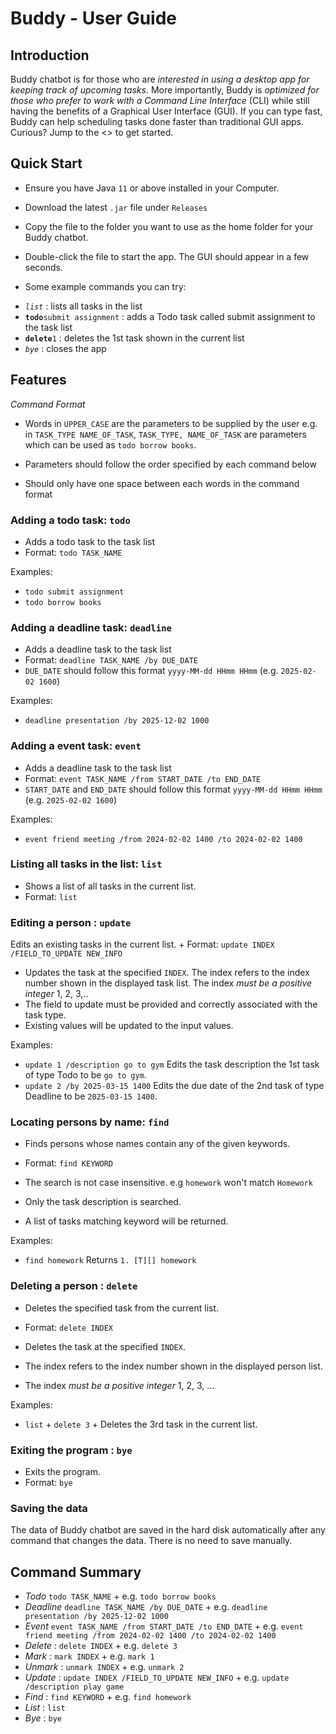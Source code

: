 # Buddy - User Guide

## Introduction

Buddy chatbot is for those who are *interested in using a desktop app for keeping track of upcoming tasks*. More
importantly, Buddy is
*optimized for those who prefer to work with a Command Line Interface* (CLI) while still having the benefits of a
Graphical User Interface (GUI). If you can type fast, Buddy can help scheduling tasks done faster than
traditional GUI apps. Curious? Jump to the <<Quick Start>> to get started.

## Quick Start

- Ensure you have Java `11` or above installed in your Computer.
- Download the latest `.jar` file under `Releases`
- Copy the file to the folder you want to use as the home folder for your Buddy chatbot.
- Double-click the file to start the app. The GUI should appear in a few seconds.

- Some example commands you can try:

* *`list`* : lists all tasks in the list
* **`todo`**`submit assignment` : adds a Todo task called submit assignment to the task list
* **`delete`**`1` : deletes the 1st task shown in the current list
* *`bye`* : closes the app

## Features

*Command Format*

* Words in `UPPER_CASE` are the parameters to be supplied by the user e.g. in `TASK_TYPE NAME_OF_TASK`,
  `TASK_TYPE, NAME_OF_TASK` are parameters which
  can be used as `todo borrow books`.

* Parameters should follow the order specified by each command below
* Should only have one space between each words in the command format

### Adding a todo task: `todo`

- Adds a todo task to the task list
- Format: `todo TASK_NAME`

Examples:

* `todo submit assignment`
* `todo borrow books`

### Adding a deadline task: `deadline`

- Adds a deadline task to the task list
- Format: `deadline TASK_NAME /by DUE_DATE`
- `DUE_DATE` should follow this format `yyyy-MM-dd HHmm HHmm` (e.g. `2025-02-02 1600`)

Examples:

* `deadline presentation /by 2025-12-02 1000`

### Adding a event task: `event`

- Adds a deadline task to the task list
- Format: `event TASK_NAME /from START_DATE /to END_DATE`
- `START_DATE` and `END_DATE` should follow this format `yyyy-MM-dd HHmm HHmm` (e.g. `2025-02-02 1600`)

Examples:

* `event friend meeting /from 2024-02-02 1400 /to 2024-02-02 1400`

### Listing all tasks in the list: `list`

- Shows a list of all tasks in the current list.
- Format: `list`

### Editing a person : `update`

Edits an existing tasks in the current list. +
Format: `update INDEX /FIELD_TO_UPDATE NEW_INFO`

- Updates the task at the specified `INDEX`. The index refers to the index number shown in the displayed task list. The
  index *must be a positive integer* 1, 2, 3,..
- The field to update must be provided and correctly associated with the task type.
- Existing values will be updated to the input values.

Examples:

- `update 1 /description go to gym`
  Edits the task description the 1st task of type Todo to be `go to gym`.
- `update 2 /by 2025-03-15 1400`
  Edits the due date of the 2nd task of type Deadline to be `2025-03-15 1400`.

### Locating persons by name: `find`

- Finds persons whose names contain any of the given keywords.
- Format: `find KEYWORD`


- The search is not case insensitive. e.g `homework` won't match `Homework`
- Only the task description is searched.
- A list of tasks matching keyword will be returned.

Examples:

- `find homework`
  Returns `1. [T][] homework`

### Deleting a person : `delete`

- Deletes the specified task from the current list.
- Format: `delete INDEX`


- Deletes the task at the specified `INDEX`.
- The index refers to the index number shown in the displayed person list.
- The index *must be a positive integer* 1, 2, 3, ...

Examples:

- `list` +
  `delete 3` +
  Deletes the 3rd task in the current list.

### Exiting the program : `bye`

- Exits the program.
- Format: `bye`

### Saving the data

The data of Buddy chatbot are saved in the hard disk automatically after any command that changes the data.
There is no need to save manually.

## Command Summary

* *Todo* `todo TASK_NAME` +
  e.g. `todo borrow books`
* *Deadline* `deadline TASK_NAME /by DUE_DATE` +
  e.g. `deadline presentation /by 2025-12-02 1000`
* *Event* `event TASK_NAME /from START_DATE /to END_DATE` +
  e.g. `event friend meeting /from 2024-02-02 1400 /to 2024-02-02 1400`
* *Delete* : `delete INDEX` +
  e.g. `delete 3`
* *Mark* : `mark INDEX` +
  e.g. `mark 1`
* *Unmark* : `unmark INDEX` +
  e.g. `unmark 2`
* *Update* : `update INDEX /FIELD_TO_UPDATE NEW_INFO`  +
  e.g. `update /description play game`
* *Find* : `find KEYWORD` +
  e.g. `find homework`
* *List* : `list`
* *Bye* : `bye`
